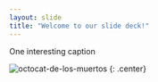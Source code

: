 ```yaml
---
layout: slide
title: "Welcome to our slide deck!"
---
```


One interesting caption

![octocat-de-los-muertos](https://octodex.github.com/images/octocat-de-los-muertos.jpg)
{: .center}
